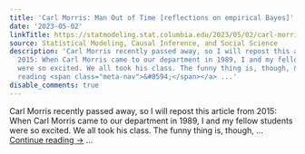 ```yaml
---
title: 'Carl Morris: Man Out of Time [reflections on empirical Bayes]'
date: '2023-05-02'
linkTitle: https://statmodeling.stat.columbia.edu/2023/05/02/carl-morris-man-out-of-time-reflections-on-empirical-bayes-2/
source: Statistical Modeling, Causal Inference, and Social Science
description: 'Carl Morris recently passed away, so I will repost this article from
  2015: When Carl Morris came to our department in 1989, I and my fellow students
  were so excited. We all took his class. The funny thing is, though, &#8230; <a href="https://statmodeling.stat.columbia.edu/2023/05/02/carl-morris-man-out-of-time-reflections-on-empirical-bayes-2/">Continue
  reading <span class="meta-nav">&#8594;</span></a> ...'
disable_comments: true
---
```

Carl Morris recently passed away, so I will repost this article from 2015: When Carl Morris came to our department in 1989, I and my fellow students were so excited. We all took his class. The funny thing is, though, &#8230; <a href="https://statmodeling.stat.columbia.edu/2023/05/02/carl-morris-man-out-of-time-reflections-on-empirical-bayes-2/">Continue reading <span class="meta-nav">&#8594;</span></a> ...